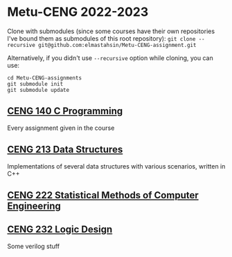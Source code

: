# Metu-CENG 2022-2023
Clone with submodules (since some courses have their own repositories I've bound them as submodules of this root repository):
`git clone --recursive git@github.com:elmastahsin/Metu-CENG-assignment.git`

Alternatively, if you didn't use `--recursive` option while cloning, you can use:
```
cd Metu-CENG-assignments
git submodule init
git submodule update
```



## [CENG 140 C Programming](https://github.com/elmastahsin/Metu-CENG-assignments/tree/master/ceng140)
Every assignment given in the course

## [CENG 213 Data Structures](https://github.com/elmastahsin/Metu-CENG-assignments/tree/master/ceng213)
Implementations of several data structures with various scenarios, written in C++


## [CENG 222 Statistical Methods of Computer Engineering](https://github.com/elmastahsin/Metu-CENG-assignments/tree/master/ceng222)


## [CENG 232 Logic Design](https://github.com/elmastahsin/Metu-CENG-assignments/tree/master/ceng232)
Some verilog stuff
